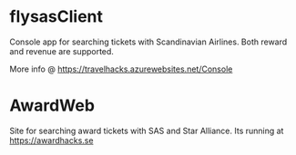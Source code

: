 # flysasClient
Console app for searching tickets with Scandinavian Airlines. Both reward and revenue are supported.

More info @ https://travelhacks.azurewebsites.net/Console

# AwardWeb
Site for searching award tickets with SAS and Star Alliance. Its running at https://awardhacks.se
